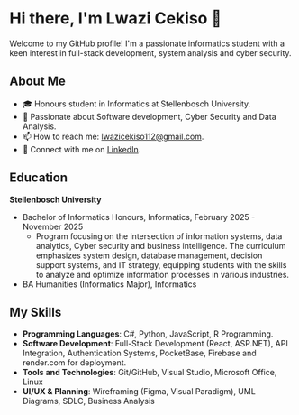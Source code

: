 # Hi there, I'm Lwazi Cekiso 👋

Welcome to my GitHub profile! I'm a passionate informatics student with a keen interest in full-stack development, system analysis and cyber security.

## About Me
- 🎓 Honours student in Informatics at Stellenbosch University.
- 🌱 Passionate about Software development, Cyber Security and Data Analysis.
- 📫 How to reach me: lwazicekiso112@gmail.com.
- 💼 Connect with me on [LinkedIn](https://www.linkedin.com/in/lwazi-cekiso).


## Education
**Stellenbosch University**
- Bachelor of Informatics Honours, Informatics, February 2025 - November 2025
  - Program focusing on the intersection of information systems, data analytics, Cyber security and business intelligence. The curriculum emphasizes system design, database management, decision support systems, and IT strategy, equipping students with the skills to analyze and optimize information processes in various industries.
- BA Humanities (Informatics Major), Informatics

## My Skills
- **Programming Languages**: C#, Python, JavaScript, R Programming.
- **Software Development**: Full-Stack Development (React, ASP.NET), API Integration, Authentication Systems, PocketBase, Firebase and render.com for deployment.
- **Tools and Technologies**: Git/GitHub, Visual Studio, Microsoft Office, Linux
- **UI/UX & Planning**: Wireframing (Figma, Visual Paradigm), UML Diagrams, SDLC, Business Analysis

